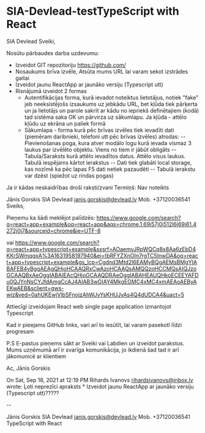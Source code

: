 # SIA-Devlead-testTypeScript with React
SIA Devlead
Sveiki,

Nosūtu pārbaudes darba uzdevumu:

* Izveidot GIT repozitoriju https://github.com/
* Nosaukums brīva izvēle, Atsūta mums URL lai varam sekot izstrādes gaitai
* Izveidot jaunu ReactApp ar jaunāko versiju (Typescript utt)
* Risnājumā izveidot 2 formas
    - Autentifikācijas forma, kurā ievadot noteiktus lietotājus, notiek "fake" jeb neeksistējošs izsaukums uz jebkādu URL, bet kļūda tiek pārķerta un ja lietotājs un parole sakrīt ar kādu no iepriekš definētajiem (kodā) tad sistēma saka OK un pārvirza uz sākumlapu. Ja kļūda - attēlo kļūdu uz ekrāna un paliek formā
   - Sākumlapa - forma kurā pēc brīvas izvēles tiek ievadīti dati (piemēram daribnieki, telefoni utt pēc brīvas izvēles) atrodas:
       -- Pievienošanas poga, kura atver modālo logu kurā ievada vismaz 3 laukus par izvēlēto objektu. Viens no tiem ir jābūt obligāts
       -- Tabula/Saraksts kurā attēlo ievadītos datus. Attēlo visus laukus. Tabulā iespējams kārtot ierakstus
       -- Dati tiek glabāti local storage, kas nozīmē ka pēc lapas F5 dati netiek pazaudēti
       -- Tabulā ierakstu var dzēst (spiežot uz rindas pogas)

Ja ir kādas neskaidrības droši raksti/zvani
Termiņš: Nav noteikts

Jānis Gorskis
SIA Devlead
janis.gorskis@devlead.lv
Mob. +37120036541
Sveiks,

Pieņemu ka šādi meklējot palīdzēs:
https://www.google.com/search?q=react+app+example&oq=react+app&aqs=chrome.1.69i57j0i512l6j69i61.4272j0j7&sourceid=chrome&ie=UTF-8

vai
https://www.google.com/search?q=react+app+typescript+example&sxsrf=AOaemvJRpWQCq8x8Aa6zEbD4KKrSWmqqxA%3A1631958197940&ei=tbRFYZXnOIn7rgTC5InwDA&oq=react+app+typescript+example&gs_lcp=Cgdnd3Mtd2l6EAMyBQgAEMsBMgYIABAFEB4yBggAEAgQHjoHCAAQRxCwAzoHCAAQsAMQQzoHCCMQsAIQJzoGCAAQBxAeOggIABAIEAcQHjoGCAAQDRAeOggIABAHEAUQHkoECEEYAFDu0QJYnNsCYJfdAmgCcAJ4AIAB3wGIAY4MkgEGMC4xMC4xmAEAoAEByAEKwAEB&sclient=gws-wiz&ved=0ahUKEwjVlbSFnojzAhWJvYsKHUJyAs4Q4dUDCA4&uact=5

Attiecīgi izveidojam React web single page application izmantojot Typescript

Kad ir pieejams GitHub links, vari arī to iesūtīt, lai varam pasekotl līdzi progresam

P.S
E-pastus pieņems sākt ar Sveiki vai Labdien un izveidot parakstus. Mums uzņēmumā arī ir svarīga komunikācija, jo ikdienā šad tad ir arī jākomunicē ar klientiem

Ac,
Jānis Gorskis

On Sat, Sep 18, 2021 at 12:19 PM Rihards Ivanovs <rihardsivanovs@inbox.lv> wrote:
Ļoti neprezīci  apraksts * Izveidot jaunu ReactApp ar jaunāko versiju (Typescript utt)?????


--

Jānis Gorskis
SIA Devlead
janis.gorskis@devlead.lv
Mob. +37120036541
TypeScript with React


